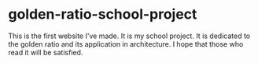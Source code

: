 # golden-ratio-school-project
This is the first website I've made. It is my school project. It is dedicated to the golden ratio and its application in architecture. I hope that those who read it will be satisfied.
